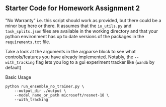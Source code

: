 ## Starter Code for Homework Assignment 2

"No Warranty" i.e. this script should work as provided, but there could be a minor bug here or there.
It assumes that the `io_utils.py` and `task_splits.json` files are available in the working directory
and that your python environment has up to date versions of the packages in the `requirements.txt` file.

Take a look at the arguments in the argparse block to see what controls/features you have already implemented.
Notably, the `--with_tracking` flag lets you log to a gui experiment tracker like (`wandb` by default)

Basic Usage
```
python run_ensemble_no_trainer.py \
    --output_dir ./output \
    --model_name_or_path microsoft/resnet-18 \
    --with_tracking
```